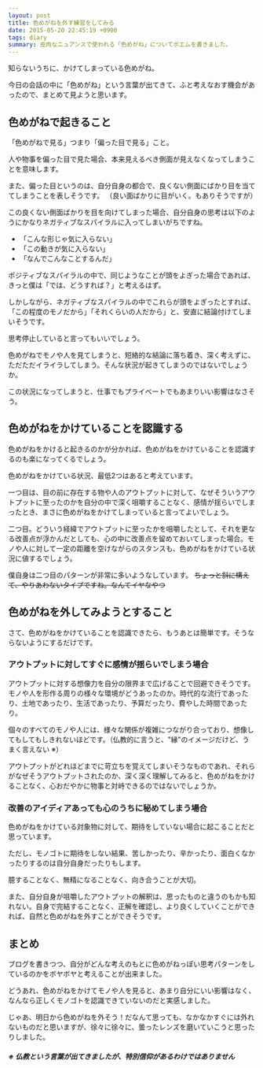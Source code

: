 ```yaml
---
layout: post
title: 色めがねを外す練習をしてみる
date: 2015-05-20 22:45:19 +0900
tags: diary
summary: 皮肉なニュアンスで使われる「色めがね」についてポエムを書きました。
---
```


知らないうちに、かけてしまっている色めがね。

今日の会話の中に「色めがね」という言葉が出てきて、ふと考えなおす機会があったので、まとめて見ようと思います。

## 色めがねで起きること

「色めがねで見る」つまり「偏った目で見る」こと。

人や物事を偏った目で見た場合、本来見えるべき側面が見えなくなってしまうことを意味します。

また、偏った目というのは、自分自身の都合で、良くない側面にばかり目を当ててしまうことを表しそうです。
（良い面ばかりに目がいく。もありそうですが）

この良くない側面ばかりを目を向けてしまった場合、自分自身の思考は以下のようにかなりネガティブなスパイラルに入ってしまいがちですね。

- 「こんな形じゃ気に入らない」
- 「この動きが気に入らない」
- 「なんでこんなことするんだ」

ポジティブなスパイラルの中で、同じようなことが頭をよぎった場合であれば、きっと僕は「では、どうすれば？」と考えるはず。

しかしながら、ネガティブなスパイラルの中でこれらが頭をよぎったとすれば、「この程度のモノだから」「それくらいの人だから」と、安直に結論付けてしまいそうです。

思考停止していると言ってもいいでしょう。

色めがねでモノや人を見てしまうと、短絡的な結論に落ち着き、深く考えずに、ただただイライラしてしまう。そんな状況が起きてしまうのではないでしょうか。

この状況になってしまうと、仕事でもプライベートでもあまりいい影響はなさそう。

## 色めがねをかけていることを認識する

色めがねをかけると起きるのかが分かれば、色めがねをかけていることを認識するのも楽になってくるでしょう。

色めがねをかけている状況、最低2つはあると考えています。

<!-- more -->

一つ目は、目の前に存在する物や人のアウトプットに対して、なぜそういうアウトプットに至ったのかを自分の中で深く咀嚼することなく、感情が揺らいでしまったとき、まさに色めがねをかけてしまっていると言ってよいでしょう。

二つ目。どういう経緯でアウトプットに至ったかを咀嚼したとして、それを更なる改善点が浮かんだとしても、心の中に改善点を留めておいてしまった場合。モノや人に対して一定の距離を空けながらのスタンスも、色めがねをかけている状況に値するでしょう。

僕自身は二つ目のパターンが非常に多いようなしています。 <strike>ちょっと斜に構えて、やりあわないタイプですね。なんてイヤなやつ</strike>

## 色めがねを外してみようとすること

さて、色めがねをかけていることを認識できたら、もうあとは簡単です。そうならないようにするだけです。

### アウトプットに対してすぐに感情が揺らいでしまう場合

アウトプットに対する想像力を自分の限界まで広げることで回避できそうです。モノや人を形作る周りの様々な環境がどうあったのか。時代的な流行であったり、土地であったり、生活であったり、予算だったり、費やした時間であったり。

個々のすべてのモノや人には、様々な関係が複雑につながり合っており、想像してもしてもしきれないほどです。（仏教的に言うと、"縁"のイメージだけど、うまく言えない ※）

アウトプットがどれほどまでに苛立ちを覚えてしまいそうなものであれ、それらがなぜそうアウトプットされたのか、深く深く理解してみると、色めがねをかけることなく、心おだやかに物事と対峙できるのではないでしょうか。

### 改善のアイディアあっても心のうちに秘めてしまう場合

色めがねをかけている対象物に対して、期待をしていない場合に起こることだと思っています。

ただし、モノゴトに期待をしない結果、苦しかったり、辛かったり、面白くなかったりするのは自分自身だったりもします。

臆することなく、無精になることなく、向き合うことが大切。

また、自分自身が咀嚼したアウトプットの解釈は、思ったものと違うのもかも知れない。自身で完結することなく、正解を確認し、より良くしていくことができれば、自然と色めがねを外すことができそうです。

## まとめ

ブログを書きつつ、自分がどんな考えのもとに色めがねっぽい思考パターンをしているのかをボヤボヤと考えることが出来ました。

どうあれ、色めがねをかけてモノや人を見ると、あまり自分にいい影響はなく、なんなら正しくモノゴトを認識できていないのだと実感しました。

じゃあ、明日から色めがねを外そう！だなんて思っても、なかなかすぐには外れないものだと思いますが、徐々に徐々に、曇ったレンズを磨いていこうと思ったりしました。

##### ※ 仏教という言葉が出てきましたが、特別信仰があるわけではありません
